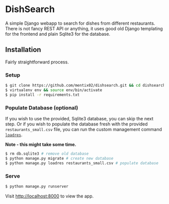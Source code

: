 # DishSearch

A simple Django webapp to search for dishes from different restaurants. There is not fancy REST API or anything, it uses
good old Django templating for the frontend and plain Sqlite3 for the database.

## Installation

Fairly straightforward process.

### Setup

```bash
$ git clone https://github.com/mentix02/dishsearch.git && cd dishsearch
$ virtualenv env && source env/bin/activate
$ pip install -r requirements.txt
```

### Populate Database (optional)

If you wish to use the provided, Sqlite3 database, you can skip the next step. Or if you wish to populate the database
fresh with the provided `restaurants_small.csv` file, you can run the custom management command [`loadres`](restaurant/management/commands/loadres.py).

**Note - this might take some time.**

```bash
$ rm db.sqlite3 # remove old database
$ python manage.py migrate # create new database
$ python manage.py loadres restaurants_small.csv # populate database
```

### Serve

```bash
$ python manage.py runserver
```

Visit [http://localhost:8000](http://localhost:8000) to view the app.
